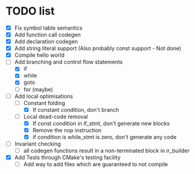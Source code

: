 # TODO list

- [x] Fix symbol table semantics
- [x] Add function call codegen
- [x] Add declaration codegen
- [x] Add string literal support (Also probably const support - Not done)
- [x] Compile hello world
- [ ] Add branching and control flow statements
  - [x] if
  - [x] while
  - [x] goto
  - [ ] for (maybe)
- [ ] Add local optimisations
  - [ ] Constant folding
    - [x] If constant condition, don't branch
  - [ ] Local dead-code removal
    - [x] If const condition in if_stmt, don't generate new blocks
    - [x] Remove the nop instruction
    - [x] if condition is while_stmt is zero, don't generate any code
- [ ] Invariant checking
  - [ ] all codegen functions result in a non-terminated block in ir_builder
- [x] Add Tests through CMake's testing facility
  - [ ] Add way to add files which are guaranteed to not compile
